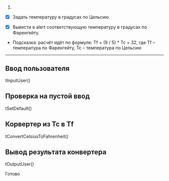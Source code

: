 1. 
- [x] Задать температуру в градусах по Цельсию. 

- [x] Вывести в alert соответствующую температуру в градусах по Фаренгейту. 

- Подсказка: расчёт идёт по формуле:
Tf = (9 / 5) * Tc + 32, где Tf – температура по Фаренгейту, Tc – температура по Цельсию

***
## Ввод пользователя
tInputUser()

## Проверка на пустой ввод
tSetDefault()

## Корвертер из Tc в Tf
tConvertCelsiusToFahrenheit()

## Вывод результата конвертера
tOutputUser()

Готово